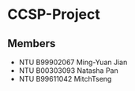 CCSP-Project
============

Members
-------

 - NTU B99902067 Ming-Yuan Jian
 - NTU B00303093 Natasha Pan
 - NTU B99611042 MitchTseng